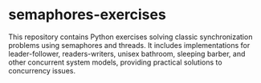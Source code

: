 # semaphores-exercises
This repository contains Python exercises solving classic synchronization problems using semaphores and threads. It includes implementations for leader-follower, readers-writers, unisex bathroom, sleeping barber, and other concurrent system models, providing practical solutions to concurrency issues.
